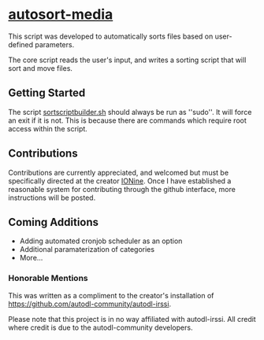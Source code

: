 # [autosort-media](https://github.com/Unholy-Scripts/autosort-media)
This script was developed to automatically sorts files based on user-defined parameters.

The core script reads the user's input, and writes a sorting script that will sort and move files.

## Getting Started

The script [sortscriptbuilder.sh](https://github.com/Unholy-Scripts/autosort-media/blob/master/sortscriptbuilder.sh) should always be run as ''sudo''. It will force an exit if it is not. This is because there are commands which require root access within the script. 

## Contributions 

Contributions are currently appreciated, and welcomed but must be specifically directed at the creator [IONine](https://github.com/IOnine). Once I have established a reasonable system for contributing through the github interface, more instructions will be posted.

## Coming Additions

* Adding automated cronjob scheduler as an option
* Additional paramaterization of categories
* More...

### Honorable Mentions

This was written as a compliment to the creator's installation of https://github.com/autodl-community/autodl-irssi.

Please note that this project is in no way affiliated with autodl-irssi. All credit where credit is due to the 
autodl-community developers.



